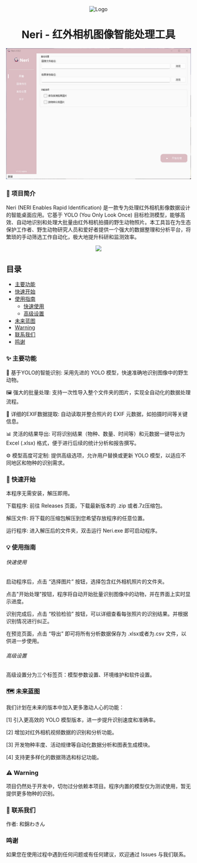 <div align="center">
<img src="res/logo.png" alt="Logo" width="120" height="120">
<h1 align="center">Neri - 红外相机图像智能处理工具</h1>
</div>

<div align="center">

</div>
</p>
<p align="center">
 <img src="https://github.com/wakin721/Neri/blob/main/res/demo/demo1.jpg">
  </a>
</p>

### 📖 项目简介
  Neri (NERI Enables Rapid Identification) 是一款专为处理红外相机影像数据设计的智能桌面应用。它基于 YOLO (You Only Look Once) 目标检测模型，能够高效、自动地识别和处理大批量由红外相机拍摄的野生动物照片。本工具旨在为生态保护工作者、野生动物研究人员和爱好者提供一个强大的数据整理和分析平台，将繁琐的手动筛选工作自动化，极大地提升科研和监测效率。
  <p align="center">
   <img src="https://img.jsdelivr.com/raw.githubusercontent.com/TG-Twilight/AWAvenue-Ads-Rule/main/assets/assets.png">
</p>

## 目录

- [主要功能](#-主要功能)
- [快速开始](#-快速开始)
- [使用指南](#-使用指南)
  - [快速使用](#快速使用)
  - [高级设置](#高级设置)
- [未来蓝图](#%EF%B8%8F-未来蓝图)
- [Warning](#%EF%B8%8F-warning)
- [联系我们](#-联系我们)
- [鸣谢](#鸣谢)

### ✨ 主要功能

  🎯 基于YOLO的智能识别: 采用先进的 YOLO 模型，快速准确地识别图像中的野生动物。

  🖼️ 强大的批量处理: 支持一次性导入整个文件夹的图片，实现全自动化的数据处理流程。

  📄 详细的EXIF数据提取: 自动读取并整合照片的 EXIF 元数据，如拍摄时间等关键信息。

  📊 灵活的结果导出: 可将识别结果（物种、数量、时间等）和元数据一键导出为 Excel (.xlsx) 格式，便于进行后续的统计分析和报告撰写。

  ⚙️ 模型高度可定制: 提供高级选项，允许用户替换或更新 YOLO 模型，以适应不同地区和物种的识别需求。


### 🚀 快速开始

  本程序无需安装，解压即用。

  下载程序: 前往 Releases 页面，下载最新版本的 .zip 或者.7z压缩包。

  解压文件: 将下载的压缩包解压到您希望存放程序的任意位置。

  运行程序: 进入解压后的文件夹，双击运行 Neri.exe 即可启动程序。

### 💡 使用指南

  ###### 快速使用
  启动程序后，点击 “选择图片” 按钮，选择包含红外相机照片的文件夹。

  点击"开始处理"按钮，程序将自动开始批量识别图像中的动物，并在界面上实时显示进度。

  识别完成后，点击 “校验检验” 按钮，可以详细查看每张照片的识别结果。并根据识别情况进行纠正。
  
  在预览页面，点击 “导出” 即可将所有分析数据保存为 .xlsx或者为.csv 文件，以供进一步使用。

  ###### 高级设置

  高级设置分为三个标签页：模型参数设置、环境维护和软件设置。

### 🗺️ 未来蓝图

  我们计划在未来的版本中加入更多激动人心的功能：

  [1] 引入更高效的 YOLO 模型版本，进一步提升识别速度和准确率。

  [2] 增加对红外相机视频数据的识别和分析功能。

  [3] 开发物种丰度、活动规律等自动化数据分析和图表生成模块。

  [4] 支持更多样化的数据筛选和标记功能。

### ⚠️ Warning

  项目仍然处于开发中，切勿过分依赖本项目。程序内置的模型仅为测试使用，暂无提供更多物种的识别。




### 📧 联系我们

  作者: 和錦わきん
### 鸣谢

  如果您在使用过程中遇到任何问题或有任何建议，欢迎通过 Issues 与我们联系。
